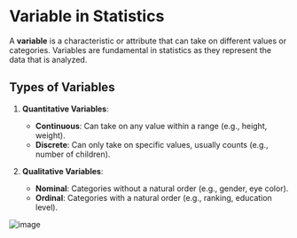 # Variable in Statistics

A **variable** is a characteristic or attribute that can take on different values or categories. Variables are fundamental in statistics as they represent the data that is analyzed.

## Types of Variables

1. **Quantitative Variables**: 
   - **Continuous**: Can take on any value within a range (e.g., height, weight).
   - **Discrete**: Can only take on specific values, usually counts (e.g., number of children).

2. **Qualitative Variables**: 
   - **Nominal**: Categories without a natural order (e.g., gender, eye color).
   - **Ordinal**: Categories with a natural order (e.g., ranking, education level).
  
  ![image](https://github.com/user-attachments/assets/6275e1ff-ee0c-4bc7-b67a-150733df5d5f)



